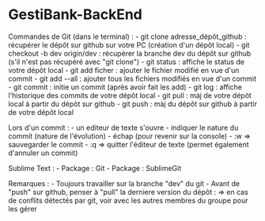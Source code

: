 ﻿# GestiBank-BackEnd

Commandes de Git (dans le terminal) :
	- git clone adresse_dépôt_github : récupérer le dépôt sur github sur votre PC (création d'un dépôt local)
	- git checkout -b dev origin/dev : récupérer la branche dev du dépôt sur github (s'il n'est pas récupéré avec "git clone")
	- git status : affiche le status de votre dépôt local
	- git add ficher : ajouter le fichier modifié en vue d'un commit
	- git add --all : ajouter tous les fichiers modifiés en vue d'un commit
	- git commit : initie un commit (après avoir fait les add)
	- git log : affiche l'historique des commits de votre dépôt local
	- git pull : màj de votre dépôt local à partir du dépôt sur github
	- git push : màj du dépôt sur github à partir de votre dépôt local

Lors d'un commit :
	- un editeur de texte s'ouvre
	- indiquer le nature du commit (nature de l'évolution)
	- échap (pour revenir sur la console)
	- :w => sauvegarder le commit
	- :q => quitter l'éditeur de texte (permet également d'annuler un commit)

Sublime Text :
	- Package : Git
	- Package : SublimeGit

Remarques :
	- Toujours travailler sur la branche "dev" du git
	- Avant de "push" sur github, penser à "pull" la derniere version du dépôt :
	=> en cas de conflits détectés par git, voir avec les autres membres du groupe pour les gérer